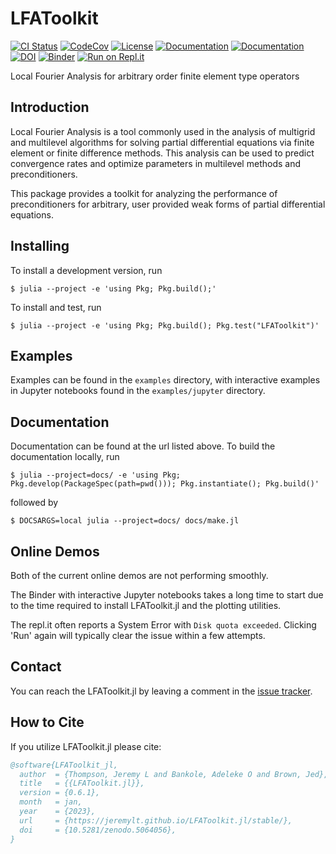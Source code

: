 # LFAToolkit

[![CI Status](https://github.com/jeremylt/LFAToolkit.jl/actions/workflows/test.yml/badge.svg)](https://github.com/jeremylt/LFAToolkit.jl/actions)
[![CodeCov](https://codecov.io/gh/jeremylt/LFAToolkit.jl/branch/master/graph/badge.svg)](https://codecov.io/gh/jeremylt/LFAToolkit.jl)
[![License](https://img.shields.io/badge/License-BSD%202--Clause-orange.svg)](https://opensource.org/licenses/BSD-2-Clause)
[![Documentation](https://img.shields.io/badge/docs-dev-blue)](https://jeremylt.github.io/LFAToolkit.jl/dev/)
[![Documentation](https://img.shields.io/badge/docs-stable-blue)](https://jeremylt.github.io/LFAToolkit.jl/stable/)
[![DOI](https://zenodo.org/badge/291842028.svg)](https://zenodo.org/badge/latestdoi/291842028)
[![Binder](https://mybinder.org/badge_logo.svg)](https://mybinder.org/v2/gh/jeremylt/LFAToolkit.jl/main?filepath=examples%2Fjupyter)
[![Run on Repl.it](https://img.shields.io/badge/launch-replit-579aca?logo=replit)](https://replit.com/@jeremylt/LFAToolkitjl)

Local Fourier Analysis for arbitrary order finite element type operators

## Introduction

Local Fourier Analysis is a tool commonly used in the analysis of multigrid and multilevel algorithms for solving partial differential equations via finite element or finite difference methods.
This analysis can be used to predict convergence rates and optimize parameters in multilevel methods and preconditioners.

This package provides a toolkit for analyzing the performance of preconditioners for arbitrary, user provided weak forms of partial differential equations.

## Installing

To install a development version, run

```
$ julia --project -e 'using Pkg; Pkg.build();'
```

To install and test, run

```
$ julia --project -e 'using Pkg; Pkg.build(); Pkg.test("LFAToolkit")'
```

## Examples

Examples can be found in the ``examples`` directory, with interactive examples in Jupyter notebooks found in the ``examples/jupyter`` directory.

## Documentation

Documentation can be found at the url listed above.
To build the documentation locally, run

```
$ julia --project=docs/ -e 'using Pkg; Pkg.develop(PackageSpec(path=pwd())); Pkg.instantiate(); Pkg.build()'
```

followed by

```
$ DOCSARGS=local julia --project=docs/ docs/make.jl
```

## Online Demos

Both of the current online demos are not performing smoothly.

The Binder with interactive Jupyter notebooks takes a long time to start due to the time required to install LFAToolkit.jl and the plotting utilities.

The repl.it often reports a System Error with `Disk quota exceeded`.
Clicking 'Run' again will typically clear the issue within a few attempts.

## Contact

You can reach the LFAToolkit.jl by leaving a comment in the [issue tracker](https://github.com/jeremylt/LFAToolkit.jl/issues).

## How to Cite

If you utilize LFAToolkit.jl please cite:

```bibtex
@software{LFAToolkit_jl,
  author  = {Thompson, Jeremy L and Bankole, Adeleke O and Brown, Jed},
  title   = {{LFAToolkit.jl}},
  version = {0.6.1},
  month   = jan,
  year    = {2023},
  url     = {https://jeremylt.github.io/LFAToolkit.jl/stable/},
  doi     = {10.5281/zenodo.5064056},
}
```
